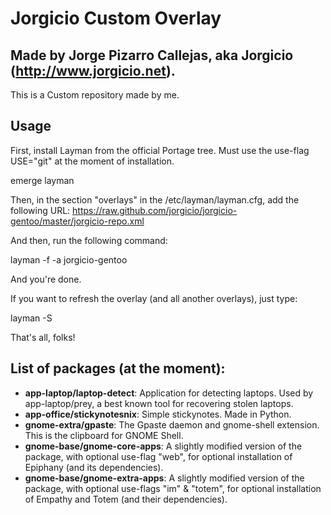 Jorgicio Custom Overlay
=======================

Made by Jorge Pizarro Callejas, aka Jorgicio (http://www.jorgicio.net).
-----------------------------------------------------------------------

This is a Custom repository made by me.

Usage
-----

First, install Layman from the official Portage tree. Must use the use-flag USE="git" at the moment of installation.

emerge layman

Then, in the section "overlays" in the /etc/layman/layman.cfg, add the following URL:
https://raw.github.com/jorgicio/jorgicio-gentoo/master/jorgicio-repo.xml

And then, run the following command:

layman -f -a jorgicio-gentoo

And you're done.

If you want to refresh the overlay (and all another overlays), just type:

layman -S

That's all, folks!

List of packages (at the moment):
---------------------------------

 * **app-laptop/laptop-detect**: Application for detecting laptops. Used by app-laptop/prey, a best known tool for recovering stolen laptops.
 * **app-office/stickynotesnix**: Simple stickynotes. Made in Python.
 * **gnome-extra/gpaste**: The Gpaste daemon and gnome-shell extension. This is the clipboard for GNOME Shell.
 * **gnome-base/gnome-core-apps**: A slightly modified version of the package, with optional use-flag "web", for optional installation of Epiphany (and its dependencies).
 * **gnome-base/gnome-extra-apps**: A slightly modified version of the package, with optional use-flags "im" & "totem", for optional installation of Empathy and Totem (and their dependencies).
